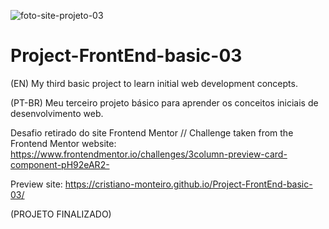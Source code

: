 ![foto-site-projeto-03](https://user-images.githubusercontent.com/91402144/148462626-905f5f22-6787-4dde-aa57-4d0463c2cf4f.png)
# Project-FrontEnd-basic-03
(EN) My third basic project to learn initial web development concepts.

(PT-BR) Meu terceiro projeto básico para aprender os conceitos iniciais de desenvolvimento web.

Desafio retirado do site Frontend Mentor // Challenge taken from the Frontend Mentor website:
https://www.frontendmentor.io/challenges/3column-preview-card-component-pH92eAR2-

Preview site: https://cristiano-monteiro.github.io/Project-FrontEnd-basic-03/

(PROJETO FINALIZADO)
